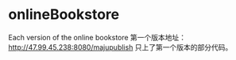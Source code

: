 # onlineBookstore
Each version of the online bookstore
第一个版本地址：
http://47.99.45.238:8080/majupublish
只上了第一个版本的部分代码。
